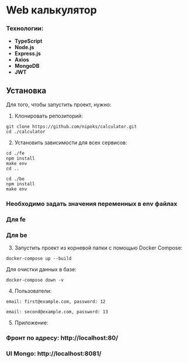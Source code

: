 # Web калькулятор

### Технологии:
- **TypeScript**
- **Node.js** 
- **Express.js**
- **Axios** 
- **MongoDB**
- **JWT**
## Установка

Для того, чтобы запустить проект, нужно:

1. Клонировать репозиторий:
```
git clone https://github.com/nipoks/calculator.git
cd ./calculator
```
2. Установить зависимости для всех сервисов:

```
cd ./fe
npm install
make env 
cd ..

cd ./be
npm install
make env
```
### Необходимо задать значения переменных в env файлах
### Для fe
### Для be

3. Запустить проект из корневой папки с помощью Docker Compose:
```
docker-compose up --build
```
Для очистки данных в базе:
```
docker-compose down -v
```
4. Пользователи:
```
email: first@example.com, password: 12 

email: second@example.com, password: 13
```
5. Приложение:

### Фронт по адресу: http://localhost:80/
### UI Mongo: http://localhost:8081/